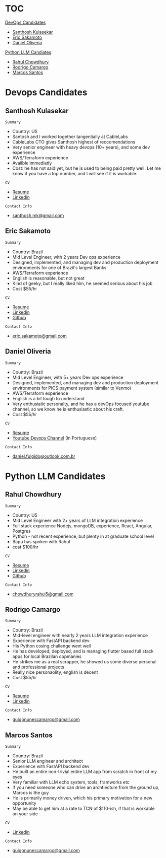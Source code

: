 # TOC

[DevOps Candidates](#devops-candidates)
  - [Santhosh Kulasekar](#santhosh-kulasekar)
  - [Eric Sakamoto](#eric-sakamoto)
  - [Daniel Oliveria](#daniel-olivera)

[Python LLM Candiates](#python-llm-candidates)
  - [Rahul Chowdhury](#rahul-chowdhury)
  - [Rodrigo Camargo](#rodrigo-camargo)
  - [Marcos Santos](#marcos-santos)

# Devops Candidates

## Santhosh Kulasekar

`Summary`
* Country: US
* Santosh and I worked together tangentially at CableLabs
* CableLabs CTO gives Santhosh highest of reccomendations
* Very senior engineer with heavy devops (10+ years), and some dev experience
* AWS/Terraform experience
* Availble immediatly
* Cost: he has not said yet, but he is used to being paid pretty well.  Let me know if you have a top number, and I will see if it is workable.

`CV`
* [Resume](https://github.com/SteveAtSentosa/tcn-recruiting/blob/master/resumes/sentosa-resume-devops-Santhosh-Kulasekar.pdf)
* [Linkedin](https://www.linkedin.com/in/santhosh-k-8884504/)

`Contact Info`
* santhosh.mk@gmail.com

## Eric Sakamoto

`Summary`
* Country: Brazil
* Mid Level Engineer, with 2 years Dev ops experience
* Designed, implemented, and managing dev and production deployment environments for one of Brazil's largest Banks
* AWS/Terraform experience
* English is reasonable, but not great
* Kind of geeky, but I really liked him, he seemed serious about his job
* Cost $55/hr

`CV`
* [Resume](https://github.com/SteveAtSentosa/tcn-recruiting/blob/master/resumes/sentosa-resume-devops-Eric-Sakamoto.pdf)
* [Linkedin](https://www.linkedin.com/in/eric-sakamoto-b23a381)
* [Github](https://github.com/ericsakamoto)

`Contact Info`
* eric.sakamoto@gmail.com

## Daniel Oliveria

`Summary`
* Country: Brazil
* Mid Level Engineer, with 5+ years Dev ops experience
* Designed, implemented, and managing dev and production deployment environments for PICS payment system (similar to Venmo)
* AWS/Terraform experience
* English is a bit tough to understand
* Very enthusiatic personalty, and he has a devOps focused youtube channel, so we know he is enthusiastic about his craft.
* Cost $55/hr

`CV`
* [Resume](https://github.com/SteveAtSentosa/tcn-recruiting/blob/master/resumes/sentosa-resume-devops-Daniel-Oliveria.pdf)
* [Youtube Devops Channel](https://www.youtube.com/@DevOpsnaInfra) (in Portuguese)

`Contact Info`
* daniel.fulgido@outlook.com.br


# Python LLM Candidates

## Rahul Chowdhury

`Summary`
* Country: US
* Mid Level Engineer with 2+ years of LLM integration experience
* Full stack experience Nodejs, mongoDB, experience, React, Angular, Postgres
* Python - not recent experience, but plenty in at graduate school level
* Bapu has spoken with Rahul
* cost $100/hr

`CV`
* [Resume](https://github.com/SteveAtSentosa/tcn-recruiting/blob/master/resumes/sentosa-resume-py-llm-Rahul-Chowdhury.pdf)
* [Linkedin](https://www.linkedin.com/in/rahuchow/)
* [Github](https://github.com/rc1208)

`Contact Info`
* chowdhuryrahul5@gmail.com


## Rodrigo Camargo

`Summary`
* Country: Brazil
* Mid-level engineer with nearly 2 years LLM integration experience
* Experience with FastAPI backend dev
* His Python cosing challenge went well
* He has developed, deployed, and is managing flutter based full stack apps for local Brazilan copmanies
* He strikes me as a real scrapper, he showed us some diverse personal and professional projects
* Really nice personaolity, english is decent
* Cost $55/hr

`CV`
* [Resume](https://github.com/SteveAtSentosa/tcn-recruiting/blob/master/resumes/sentosa-resume-py-llm-Rodrigo-Camargo.pdf)
* [Linkedin](https://www.linkedin.com/in/rodrigoncamargo/)

`Contact Info`
* guigonunescamargo@gmail.com


## Marcos Santos

`Summary`
* Country: Brazil
* Senior LLM engineer and architect
* Experience with FastAPI backend dev
* He built an entire non-trivial entire LLM app from scratch in front of my eyes
* Very familiar with LLM echo system, tools, framworks etc
* If you need someone who can drive an archtiecture from the ground up, Marcos is the guy
* He is primarily money driven, which his primary motivation for a new opportunity
* May be able to get him at a rate to TCN of $110-ish, if that is workable on your side

`CV`

* [Linkedin](https://www.linkedin.com/in/marcosnataqs/)

`Contact Info`
* guigonunescamargo@gmail.com



